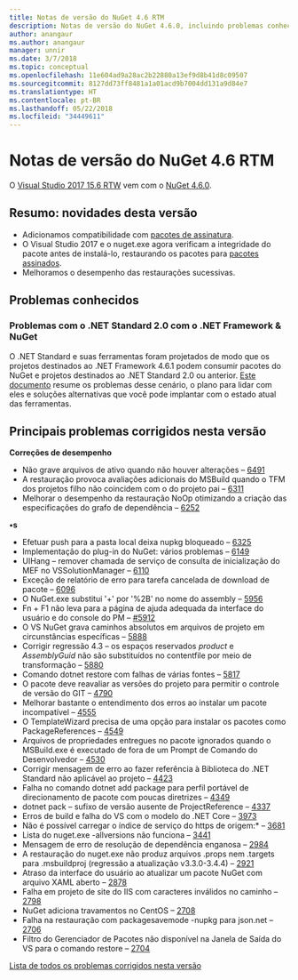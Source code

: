 ```yaml
---
title: Notas de versão do NuGet 4.6 RTM
description: Notas de versão do NuGet 4.6.0, incluindo problemas conhecidos, correções de bugs, funcionalidades adicionadas e DCRs.
author: anangaur
ms.author: anangaur
manager: unnir
ms.date: 3/7/2018
ms.topic: conceptual
ms.openlocfilehash: 11e604ad9a28ac2b22880a13ef9d8b41d8c09507
ms.sourcegitcommit: 8127dd73ff8481a1a01acd9b7004dd131a9d84e7
ms.translationtype: HT
ms.contentlocale: pt-BR
ms.lasthandoff: 05/22/2018
ms.locfileid: "34449611"
---
```

# <a name="nuget-46-rtm-release-notes"></a>Notas de versão do NuGet 4.6 RTM

O [Visual Studio 2017 15.6 RTW](https://www.visualstudio.com/news/releasenotes/vs2017-relnotes) vem com o [NuGet 4.6.0](https://dist.nuget.org/win-x86-commandline/v4.6.0/nuget.exe).

## <a name="summary-whats-new-in-this-release"></a>Resumo: novidades desta versão

* Adicionamos compatibilidade com [pacotes de assinatura](../create-packages/sign-a-package.md).
* O Visual Studio 2017 e o nuget.exe agora verificam a integridade do pacote antes de instalá-lo, restaurando os pacotes para [pacotes assinados](../reference/signed-packages-reference.md).
* Melhoramos o desempenho das restaurações sucessivas.

## <a name="known-issues"></a>Problemas conhecidos

### <a name="issues-with-net-standard-20-with-net-framework--nuget"></a>Problemas com o .NET Standard 2.0 com o .NET Framework & NuGet 

O .NET Standard e suas ferramentas foram projetados de modo que os projetos destinados ao .NET Framework 4.6.1 podem consumir pacotes do NuGet e projetos destinados ao .NET Standard 2.0 ou anterior. [Este documento](https://github.com/dotnet/standard/issues/481) resume os problemas desse cenário, o plano para lidar com eles e soluções alternativas que você pode implantar com o estado atual das ferramentas.

## <a name="top-issues-fixed-in-this-release"></a>Principais problemas corrigidos nesta versão

**Correções de desempenho**

* Não grave arquivos de ativo quando não houver alterações – [6491](https://github.com/NuGet/Home/issues/6491)
* A restauração provoca avaliações adicionais do MSBuild quando o TFM dos projetos filho não coincidem com o do projeto pai – [6311](https://github.com/NuGet/Home/issues/6311)
* Melhorar o desempenho da restauração NoOp otimizando a criação das especificações do grafo de dependência – [6252](https://github.com/NuGet/Home/issues/6252)

**•s**

* Efetuar push para a pasta local deixa nupkg bloqueado – [6325](https://github.com/NuGet/Home/issues/6325)
* Implementação do plug-in do NuGet: vários problemas – [6149](https://github.com/NuGet/Home/issues/6149)
* UIHang – remover chamada de serviço de consulta de inicialização do MEF no VSSolutionManager – [6110](https://github.com/NuGet/Home/issues/6110)
* Exceção de relatório de erro para tarefa cancelada de download de pacote – [6096](https://github.com/NuGet/Home/issues/6096)
* O NuGet.exe substitui '+' por '%2B' no nome do assembly – [5956](https://github.com/NuGet/Home/issues/5956)
* Fn + F1 não leva para a página de ajuda adequada da interface do usuário e do console do PM – [#5912](https://github.com/NuGet/Home/issues/5912)
* O VS NuGet grava caminhos absolutos em arquivos de projeto em circunstâncias específicas – [5888](https://github.com/NuGet/Home/issues/5888)
* Corrigir regressão 4.3 – os espaços reservados $product$ e $AssemblyGuid$ não são substituídos no contentfile por meio de transformação – [5880](https://github.com/NuGet/Home/issues/5880)
* Comando dotnet restore com falhas de várias fontes – [5817](https://github.com/NuGet/Home/issues/5817)
* O pacote deve reavaliar as versões do projeto para permitir o controle de versão do GIT – [4790](https://github.com/NuGet/Home/issues/4790)
* Melhorar bastante o entendimento dos erros ao instalar um pacote incompatível – [4555](https://github.com/NuGet/Home/issues/4555)
* O TemplateWizard precisa de uma opção para instalar os pacotes como PackageReferences – [4549](https://github.com/NuGet/Home/issues/4549)
* Arquivos de propriedades entregues no pacote ignorados quando o MSBuild.exe é executado de fora de um Prompt de Comando do Desenvolvedor – [4530](https://github.com/NuGet/Home/issues/4530)
* Corrigir mensagem de erro ao fazer referência à Biblioteca do .NET Standard não aplicável ao projeto – [4423](https://github.com/NuGet/Home/issues/4423)
* Falha no comando dotnet add package para perfil portável de direcionamento de pacote com poucas diretrizes – [4349](https://github.com/NuGet/Home/issues/4349)
* dotnet pack – sufixo de versão ausente de ProjectReference – [4337](https://github.com/NuGet/Home/issues/4337)
* Erros de build e falha do VS com o modelo do .NET Core – [3973](https://github.com/NuGet/Home/issues/3973)
* Não é possível carregar o índice de serviço do https de origem:* – [3681](https://github.com/NuGet/Home/issues/3681)
* Lista do nuget.exe -allversions não funciona – [3441](https://github.com/NuGet/Home/issues/3441)
* Mensagem de erro de resolução de dependência enganosa – [2984](https://github.com/NuGet/Home/issues/2984)
* A restauração do nuget.exe não produz arquivos .props nem .targets para .msbuildproj (regressão a atualização v3.3.0-3.4.4) – [2921](https://github.com/NuGet/Home/issues/2921)
* Atraso da interface do usuário ao atualizar um pacote NuGet com arquivo XAML aberto – [2878](https://github.com/NuGet/Home/issues/2878)
* Falha em projeto de site do IIS com caracteres inválidos no caminho – [2798](https://github.com/NuGet/Home/issues/2798)
* NuGet adiciona travamentos no CentOS – [2708](https://github.com/NuGet/Home/issues/2708)
* Falha na restauração com packagesavemode -nupkg para json.net – [2706](https://github.com/NuGet/Home/issues/2706)
* Filtro do Gerenciador de Pacotes não disponível na Janela de Saída do VS para o comando restore – [2704](https://github.com/NuGet/Home/issues/2704)

[Lista de todos os problemas corrigidos nesta versão](https://github.com/NuGet/Home/issues?q=is%3Aissue+is%3Aclosed+milestone%3A%224.6")
